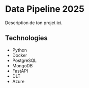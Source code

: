 # Data Pipeline 2025

Description de ton projet ici.

## Technologies
- Python
- Docker
- PostgreSQL
- MongoDB
- FastAPI
- DLT
- Azure